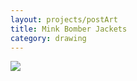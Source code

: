```yaml
---
layout: projects/postArt
title: Mink Bomber Jackets
category: drawing
---
```


<img src="../../img/drawings/mink.jpg">
